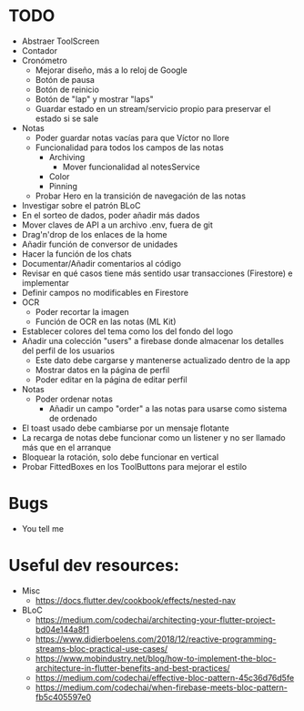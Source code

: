 # TODO

- Abstraer ToolScreen
- Contador
- Cronómetro
  - Mejorar diseño, más a lo reloj de Google
  - Botón de pausa
  - Botón de reinicio
  - Botón de "lap" y mostrar "laps"
  - Guardar estado en un stream/servicio propio para preservar el estado si se sale
- Notas
  - Poder guardar notas vacías para que Víctor no llore
  - Funcionalidad para todos los campos de las notas
    - Archiving
      - Mover funcionalidad al notesService
    - Color
    - Pinning
  - Probar Hero en la transición de navegación de las notas
- Investigar sobre el patrón BLoC
- En el sorteo de dados, poder añadir más dados
- Mover claves de API a un archivo .env, fuera de git
- Drag'n'drop de los enlaces de la home
- Añadir función de conversor de unidades
- Hacer la función de los chats
- Documentar/Añadir comentarios al código
- Revisar en qué casos tiene más sentido usar transacciones (Firestore) e implementar
- Definir campos no modificables en Firestore
- OCR
  - Poder recortar la imagen
  - Función de OCR en las notas (ML Kit)
- Establecer colores del tema como los del fondo del logo
- Añadir una colección "users" a firebase donde almacenar los detalles del perfil de los usuarios
  - Este dato debe cargarse y mantenerse actualizado dentro de la app
  - Mostrar datos en la página de perfil
  - Poder editar en la página de editar perfil
- Notas
  - Poder ordenar notas
    - Añadir un campo "order" a las notas para usarse como sistema de ordenado
- El toast usado debe cambiarse por un mensaje flotante
- La recarga de notas debe funcionar como un listener y no ser llamado más que en el arranque
- Bloquear la rotación, solo debe funcionar en vertical
- Probar FittedBoxes en los ToolButtons para mejorar el estilo

# Bugs

- You tell me

# Useful dev resources:

- Misc
  - https://docs.flutter.dev/cookbook/effects/nested-nav
- BLoC
  - https://medium.com/codechai/architecting-your-flutter-project-bd04e144a8f1
  - https://www.didierboelens.com/2018/12/reactive-programming-streams-bloc-practical-use-cases/
  - https://www.mobindustry.net/blog/how-to-implement-the-bloc-architecture-in-flutter-benefits-and-best-practices/
  - https://medium.com/codechai/effective-bloc-pattern-45c36d76d5fe
  - https://medium.com/codechai/when-firebase-meets-bloc-pattern-fb5c405597e0
